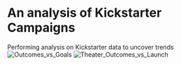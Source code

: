 # An analysis of Kickstarter Campaigns
Performing analysis on Kickstarter data to uncover trends
![Outcomes_vs_Goals](https://user-images.githubusercontent.com/95381303/147862166-263a1ce8-b853-4ef8-8218-ed2c1b72678b.png)
![Theater_Outcomes_vs_Launch](https://user-images.githubusercontent.com/95381303/147862185-43103c34-3946-48fa-aba6-219fea73fdb0.png)

